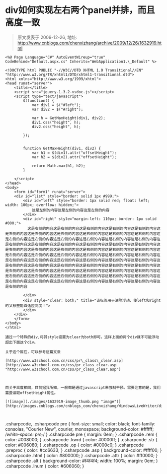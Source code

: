 # div如何实现左右两个panel并排，而且高度一致 
> 原文发表于 2009-12-26, 地址: http://www.cnblogs.com/chenxizhang/archive/2009/12/26/1632919.html 



```
<%@ Page Language="C#" AutoEventWireup="true" CodeBehind="Default.aspx.cs" Inherits="WebApplication1.\_Default" %>

<!DOCTYPE html PUBLIC "-//W3C//DTD XHTML 1.0 Transitional//EN" "http://www.w3.org/TR/xhtml1/DTD/xhtml1-transitional.dtd">
<html xmlns="http://www.w3.org/1999/xhtml">
<head runat="server">
    <title></title>
    <script src="jquery-1.3.2-vsdoc.js"></script>
    <script type="text/javascript">
        $(function() {
            var div1 = $("#left");
            var div2 = $("#right");

            var h = GetMaxHeight(div1, div2);
            div1.css("height", h);
            div2.css("height", h);
            
        });


        function GetMaxHeight(div1, div2) {
            var h1 = $(div1).attr("offsetHeight");
            var h2 = $(div2).attr("offsetHeight");

            return Math.max(h1, h2);
        }
        
    </script>
</head>
<body>
    <form id="form1" runat="server">
    <div id="list" style="border: solid 1px #999;">
        <div id="left" style="border: 1px solid red; float: left; width: 100px; overflow: hidden;">
            这是左侧的内容这是左侧的内容这是左侧的内容
        </div>
        <div id="right" style="margin-left: 110px; border: 1px solid #000;">
          这是右侧的内容这是右侧的内容这是右侧的内容这是右侧的内容这是右侧的内容这是右侧的内容这是右侧的内容这是右侧的内容这是右侧的内容这是右侧的内容这是右侧的内容这是右侧的内容这是右侧的内容这是右侧的内容这是右侧的内容这是右侧的内容这是右侧的内容这是右侧的内容这是右侧的内容这是右侧的内容这是右侧的内容这是右侧的内容这是右侧的内容这是右侧的内容这是右侧的内容这是右侧的内容这是右侧的内容这是右侧的内容这是右侧的内容这是右侧的内容这是右侧的内容这是右侧的内容这是右侧的内容这是右侧的内容这是右侧的内容这是右侧的内容这是右侧的内容这是右侧的内容这是右侧的内容这是右侧的内容这是右侧的内容这是右侧的内容这是右侧的内容这是右侧的内容这是右侧的内容这是右侧的内容这是右侧的内容这是右侧的内容这是右侧的内容这是右侧的内容这是右侧的内容这是右侧的内容这是右侧的内容这是右侧的内容这是右侧的内容这是右侧的内容这是右侧的内容这是右侧的内容这是右侧的内容这是右侧的内容这是右侧的内容这是右侧的内容这是右侧的内容这是右侧的内容这是右侧的内容这是右侧的内容

        </div>
        <div style="clear: both;" title="该标签用于清除浮动，使left和right的父标签能自适应高度！">
        </div>
    </div>
    </form>
</body>
</html>

```

```
通过一个特殊的div,将其style设置为clear为both即可。这样上面的两个div就不可能浮动超出下面这个div。
```

```
关于这个属性，可以参考这篇文章
```

```
[http://www.w3school.com.cn/css/pr\_class\_clear.asp](http://www.w3school.com.cn/css/pr_class_clear.asp "http://www.w3school.com.cn/css/pr_class_clear.asp")
```

```
 
```

```
而关于高度相同，目前据我所知，一般都是通过javascript来强制干预。需要注意的是，我们需要读取offsetHeight属性。
```

```
[![image](./images/1632919-image_thumb.png "image")](http://images.cnblogs.com/cnblogs_com/chenxizhang/WindowsLiveWriter/divpanel_FFB3/image_2.png) 
```

```
 
```

.csharpcode, .csharpcode pre
{
 font-size: small;
 color: black;
 font-family: consolas, "Courier New", courier, monospace;
 background-color: #ffffff;
 /*white-space: pre;*/
}
.csharpcode pre { margin: 0em; }
.csharpcode .rem { color: #008000; }
.csharpcode .kwrd { color: #0000ff; }
.csharpcode .str { color: #006080; }
.csharpcode .op { color: #0000c0; }
.csharpcode .preproc { color: #cc6633; }
.csharpcode .asp { background-color: #ffff00; }
.csharpcode .html { color: #800000; }
.csharpcode .attr { color: #ff0000; }
.csharpcode .alt 
{
 background-color: #f4f4f4;
 width: 100%;
 margin: 0em;
}
.csharpcode .lnum { color: #606060; }
